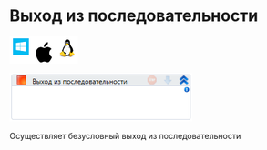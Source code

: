 # Выход из последовательности

![](<../../../.gitbook/assets/image (100) (1) (1) (1) (1) (1) (1) (1) (2) (191).png>)

![](<../../../.gitbook/assets/image (38).png>)

Осуществляет безусловный выход из последовательности

